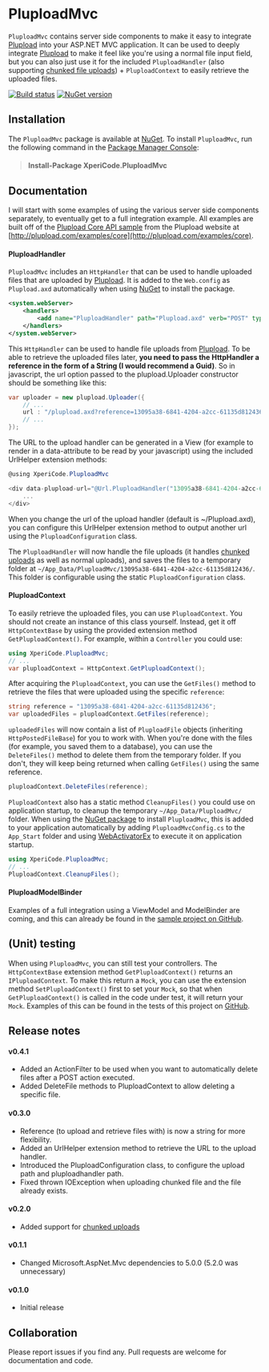 # PluploadMvc

`PluploadMvc` contains server side components to make it easy to integrate [Plupload](http://plupload.com) into your ASP.NET MVC application. It can be used to deeply integrate [Plupload](http://plupload.com) to make it feel like you're using a normal file input field, but you can also just use it for the included `PluploadHandler` (also supporting [chunked file uploads](http://plupload.com/docs/Chunking)) + `PluploadContext` to easily retrieve the uploaded files. 

[![Build status](http://img.shields.io/appveyor/ci/mwijnands/pluploadmvc.svg?style=flat)](https://ci.appveyor.com/project/mwijnands/pluploadmvc) [![NuGet version](http://img.shields.io/nuget/v/XperiCode.PluploadMvc.svg?style=flat)](https://www.nuget.org/packages/XperiCode.PluploadMvc)

## Installation

The `PluploadMvc` package is available at [NuGet](https://www.nuget.org/packages/XperiCode.PluploadMvc). To install `PluploadMvc`, run the following command in the [Package Manager Console](http://docs.nuget.org/docs/start-here/using-the-package-manager-console):

> #### Install-Package XperiCode.PluploadMvc

## Documentation

I will start with some examples of using the various server side components separately, to eventually get to a full integration example. All examples are built off of the [Plupload Core API sample](http://plupload.com/examples/core) from the Plupload website at [http://plupload.com/examples/core](http://plupload.com/examples/core).

#### PluploadHandler

`PluploadMvc` includes an `HttpHandler` that can be used to handle uploaded files that are uploaded by [Plupload](http://plupload.com). It is added to the `Web.config` as `Plupload.axd` automatically when using [NuGet]([NuGet](https://www.nuget.org/packages/XperiCode.PluploadMvc)) to install the package.

```xml
<system.webServer>
    <handlers>
        <add name="PluploadHandler" path="Plupload.axd" verb="POST" type="XperiCode.PluploadMvc.PluploadHandler, XperiCode.PluploadMvc" />
    </handlers>
</system.webServer>
```

This `HttpHandler` can be used to handle file uploads from [Plupload](http://plupload.com). To be able to retrieve the uploaded files later, **you need to pass the HttpHandler a reference in the form of a String (I would recommend a Guid)**. So in javascript, the url option passed to the plupload.Uploader constructor should be something like this:

```c#
var uploader = new plupload.Uploader({
    // ...
    url : "/plupload.axd?reference=13095a38-6841-4204-a2cc-61135d812436",
    // ...
});
```

The URL to the upload handler can be generated in a View (for example to render in a data-attribute to be read by your javascript) using the included UrlHelper extension methods:

```c#
@using XperiCode.PluploadMvc

<div data-plupload-url="@Url.PluploadHandler("13095a38-6841-4204-a2cc-61135d812436")">
	...
</div>

```

When you change the url of the upload handler (default is ~/Plupload.axd), you can configure this UrlHelper extension method to output another url using the `PluploadConfiguration` class.

The `PluploadHandler` will now handle the file uploads (it handles [chunked uploads](http://plupload.com/docs/Chunking) as well as normal uploads), and saves the files to a temporary folder at `~/App_Data/PluploadMvc/13095a38-6841-4204-a2cc-61135d812436/`. This folder is configurable using the static `PluploadConfiguration` class.

#### PluploadContext

To easily retrieve the uploaded files, you can use `PluploadContext`. You should not create an instance of this class yourself. Instead, get it off `HttpContextBase` by using the provided extension method `GetPluploadContext()`. For example, within a `Controller` you could use:

```c#
using XperiCode.PluploadMvc;
// ...
var pluploadContext = HttpContext.GetPluploadContext();
```

After acquiring the `PluploadContext`, you can use the `GetFiles()` method to retrieve the files that were uploaded using the specific `reference`:

```c#
string reference = "13095a38-6841-4204-a2cc-61135d812436";
var uploadedFiles = pluploadContext.GetFiles(reference);
```

`uploadedFiles` will now contain a list of `PluploadFile` objects (inheriting `HttpPostedFileBase`) for you to work with. When you're done with the files (for example, you saved them to a database), you can use the `DeleteFiles()` method to delete them from the temporary folder. If you don't, they will keep being returned when calling `GetFiles()` using the same reference.

```c#
pluploadContext.DeleteFiles(reference);
```

`PluploadContext` also has a static method `CleanupFiles()` you could use on application startup, to cleanup the temporary `~/App_Data/PluploadMvc/` folder. When using the [NuGet package](https://www.nuget.org/packages/XperiCode.PluploadMvc) to install `PluploadMvc`, this is added to your application automatically by adding `PluploadMvcConfig.cs` to the `App_Start` folder and using [WebActivatorEx](https://www.nuget.org/packages/WebActivatorEx/2.0.0) to execute it on application startup.

```c#
using XperiCode.PluploadMvc;
// ...
PluploadContext.CleanupFiles();
```

#### PluploadModelBinder

Examples of a full integration using a ViewModel and ModelBinder are coming, and this can already be found in the [sample project on GitHub](https://github.com/mwijnands/PluploadMvc/tree/master/PluploadMvc.Sample).

## (Unit) testing

When using `PluploadMvc`, you can still test your controllers. The `HttpContextBase` extension method `GetPluploadContext()` returns an `IPluploadContext`. To make this return a `Mock`, you can use the extension method `SetPluploadContext()` first to set your `Mock`, so that when `GetPluploadContext()` is called in the code under test, it will return your `Mock`. Examples of this can be found in the tests of this project on [GitHub](https://github.com/mwijnands/PluploadMvc).

## Release notes

#### v0.4.1

- Added an ActionFilter to be used when you want to automatically delete files after a POST action executed.
- Added DeleteFile methods to PluploadContext to allow deleting a specific file.

#### v0.3.0

- Reference (to upload and retrieve files with) is now a string for more flexibility.
- Added an UrlHelper extension method to retrieve the URL to the upload handler.
- Introduced the PluploadConfiguration class, to configure the upload path and pluploadhandler path.
- Fixed thrown IOException when uploading chunked file and the file already exists.

#### v0.2.0

- Added support for [chunked uploads](http://plupload.com/docs/Chunking)

#### v0.1.1
- Changed Microsoft.AspNet.Mvc dependencies to 5.0.0 (5.2.0 was unnecessary)

#### v0.1.0

- Initial release

## Collaboration

Please report issues if you find any. Pull requests are welcome for documentation and code.
